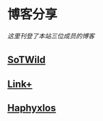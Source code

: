 # 博客分享

###### 这里刊登了本站三位成员的博客



## [SoTWild](/blog/sotwild/introduction/SoTWild.html)

## [Link+](/blog/link/introduction/Link.html)

## [Haphyxlos](/blog/haphyxlos/introduction/haphyxlos.html)